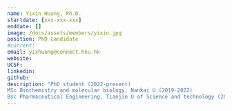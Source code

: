 ```yaml
---
name: Yixin Huang, Ph.D.
startdate: [xxx-xxx-xxx]
enddate: []
image: /docs/assets/members/yixin.jpg
position: PhD Candidate
#current:
email: yixhuang@connect.hku.hk
website:
UCSF:
linkedin:
github:
description: "PhD student (2022-present)
MSc Biochemistry and molecular biology, Nankai U (2019-2022)
Bsc Pharmaceutical Engineering, Tianjin U of Science and technology (2015-2019)"
---
```

